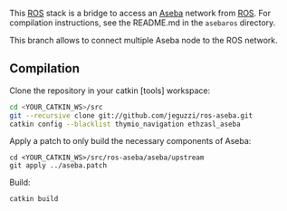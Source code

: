 This [ROS] stack is a bridge to access an [Aseba] network from [ROS].
For compilation instructions, see the README.md in the `asebaros` directory.

[Aseba]: http://aseba.wikidot.com
[ROS]: http://www.ros.org

This branch allows to connect multiple Aseba node to the ROS network.

Compilation
-----------

Clone the repository in your catkin [tools] workspace:

```bash
cd <YOUR_CATKIN_WS>/src
git --recursive clone git://github.com/jeguzzi/ros-aseba.git
catkin config --blacklist thymio_navigation ethzasl_aseba
```

Apply a patch to only build the necessary components of Aseba:

```
cd <YOUR_CATKIN_WS>/src/ros-aseba/aseba/upstream
git apply ../aseba.patch
```

Build:

```
catkin build
```
